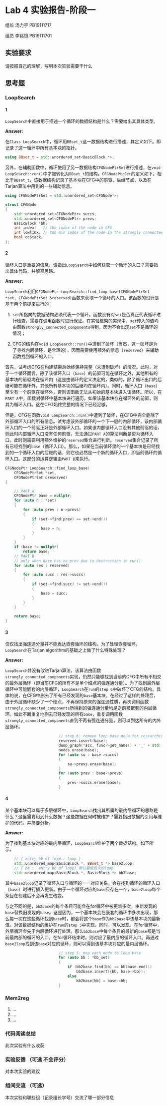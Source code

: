 # Lab 4 实验报告-阶段一

组长 汤力宇 PB19111717

组员 李铭铠 PB19111701

## 实验要求

请按照自己的理解，写明本次实验需要干什么

## 思考题
### LoopSearch

#### 1

`LoopSearch`中直接用于描述一个循环的数据结构是什么？需要给出其具体类型。

**Answer:**

在`Class LoopSearch`中，循环用`BBset_t`这一数据结构进行描述，其定义如下。即记录了这一循环中所有基本块的指针。

```cpp
using BBset_t = std::unordered_set<BasicBlock *>;
```

另外，在辅助函数中，循环使用了另一数据结构`CFGNodePtrSet`进行描述，在`void LoopSearch::run()`中才被转化为`BBset_t`的结构。`CFGNodePtrSet`的定义如下。相比于`BBset_t`，该数据结构记录了基本块在CFG中的前驱、后继节点，以及在Tarjan算法中用到的一些辅助信息。

```cpp
using CFGNodePtrSet = std::unordered_set<CFGNode*>;

struct CFGNode
{
    std::unordered_set<CFGNodePtr> succs;
    std::unordered_set<CFGNodePtr> prevs;
    BasicBlock *bb;
    int index;   // the index of the node in CFG
    int lowlink; // the min index of the node in the strongly connected componets
    bool onStack;
};
```

#### 2

循环入口是重要的信息，请指出`LoopSearch`中如何获取一个循环的入口？需要指出具体代码，并解释思路。

**Answer:**

`LoopSearch`利用`CFGNodePtr LoopSearch::find_loop_base(CFGNodePtrSet *set, CFGNodePtrSet &reserved)`函数来获取一个循环的入口。该函数的设计是基于两个前提来进行的：

1. `set`所指向的数据结构必须代表一个循环。函数没有对`set`是否真正代表循环进行检查，需要在调用函数时进行保证。在实验框架的实现中，`set`传入的值均由函数`strongly_connected_components`得到，因为不会出现`set`不是循环的情况；

2. CFG的结构在`void LoopSearch::run()`中遭到了破坏（当然，这一破坏是为了寻找内层循环，是合理的），因而需要使用额外的信息（`reserved`）来辅助函数找到循环的入口。

首先，试考虑CFG在构建结束后始终保持完整（未遭到破坏）的情况。此时，对于一个循环而言，除了该循环入口（`base`）的前驱可能在循环之外，其他所有的基本块的前驱均在循环内（这是由循环的定义决定的，类似的，除了循环出口的后继可能在循环外，其他所有基本块的后继均在循环内）。同时，循环入口（`base`）至少有一个前驱在循环外，否则该函数无法从初始的基本块进入该循环。所以，在`PART A`中，函数对循环中基本块进行遍历，如果该基本块存在循环外的前驱，则其为循环入口。这在CFG始终完整的情况下已经足够。

但是，CFG在函数`void LoopSearch::run()`中遭到了破坏，在CFG中完全删除了外部循环入口的所有信息。试考虑该外部循环的一个下一层的内部循环，该内部循环入口的一个前驱正好是外部循环入口。如果该内部循环入口没有其他前驱的话，则此时内部循环入口没有任何前驱，无法通过`PART A`的算法判断是否为循环入口。此时则需要利用额外维护的`reserved`集合进行判断。`reserved`集合记录了所有已经找到的`base`（循环入口）。那么，如果在当前循环里的一个基本块是已经找到的一个循环入口的后继的话，则它也必然是一个新的循环入口，即当前循环的循环入口。这部分的运算逻辑由`PART B`来执行。

```cpp
CFGNodePtr LoopSearch::find_loop_base(
    CFGNodePtrSet *set,
    CFGNodePtrSet &reserved)
{

    // PART A
    CFGNodePtr base = nullptr;
    for (auto n : *set)
    {
        for (auto prev : n->prevs)
        {
            if (set->find(prev) == set->end())
            {
                base = n;
            }
        }
    }
    if (base != nullptr)
        return base;
    // PART B
    // only when base has no prev due to destruction in run()
    for (auto res : reserved)
    {
        for (auto succ : res->succs)
        {
            if (set->find(succ) != set->end())
            {
                base = succ;
            }
        }
    }

    return base;
}
```

#### 3

仅仅找出强连通分量并不能表达嵌套循环的结构。为了处理嵌套循环，`LoopSearch`在Tarjan algorithm的基础之上做了什么特殊处理？

**Answer:**

`LoopSearch`并没有改进Tarjan算法，该算法由函数`strongly_connected_components`实现，仍然只能够找到当前的CFG中所有不相交的最外层循环（即当前CFG的所有不是单个结点的强连通分量）。为了找到最外层循环中可能嵌套的内层循环，`LoopSearch`在`run`的`step 6`中破坏了CFG的结构。具体的说，在CFG中删去了所有已经发现的`base`基本块。在经过了这样的处理后，由于外层循环缺少了一个结点，不再保持原来的强连通性质，再次调用函数`strongly_connected_components`所得到的强连通分量均是之前被嵌套的内层循环。如此不断重复地删去已经发现的所有`base`，重复调用函数`strongly_connected_components`直到不再有强连通分量，则可以到达所有的内外层循环。

```cpp
						// step 6: remove loop base node for researching inner loop
                        reserved.insert(base);
                        dump_graph(*scc, func->get_name() + '_' + std::to_string(scc_index));
                        nodes.erase(base);
                        for (auto su : base->succs)
                        {
                            su->prevs.erase(base);
                        }
                        for (auto prev : base->prevs)
                        {
                            prev->succs.erase(base);
                        }
```

#### 4

某个基本块可以属于多层循环中，`LoopSearch`找出其所属的最内层循环的思路是什么？这里需要用到什么数据？这些数据在何时被维护？需要指出数据的引用与维护的代码，并简要分析。

**Answer:**

为了找到基本块对应的最内层循环，`LoopSearch`维护了两个数据结构。如下所示。

```cpp
	// { entry bb of loop : loop }
    std::unordered_map<BasicBlock *, BBset_t *> base2loop;
	// { bb :  entry bb of loop} 默认最低层次的loop
    std::unordered_map<BasicBlock *, BasicBlock *> bb2base;
```

其中`base2loop`记录了循环入口与循环的一一对应关系，会在找到循环的循环入口（`base`）时进行插入更新。由于一个循环对应的`base`只存在一个，`base2loop`每个条目在创建后不会再发生改变。

与之不同的是，`bb2base`的每个条目可能会在for循环中被更新多次，由新发现的`base`替换旧发现的`base`。这是因为，一个基本块会在嵌套的循环中多次出现，那么每一次在这些循环找到`base`时，都会将这个`base`作为`bb2base`中该基本块的最新值。对该数据结构的维护在`run`的`step 5`中实现。同时，可以发现，在for循环中，外层循环会先于内层循环进行处理。那么`bb2base`中每个条目的最新的`base`都是当前最内部的循环的入口。在for循环结束时，则对应了最内层的循环入口。再通过`base2loop`找到该`base`对应的循环，则可以得到该基本块对应的最内层循环。

```cpp
						// step 5: map each node to loop base
                        for (auto bb : *bb_set)
                        {
                            if (bb2base.find(bb) == bb2base.end())
                                bb2base.insert({bb, base->bb});
                            else
                                bb2base[bb] = base->bb;
                        }
```



### Mem2reg
1. ...
2. ...
3. ...

### 代码阅读总结

此次实验有什么收获

### 实验反馈 （可选 不会评分）

对本次实验的建议

### 组间交流 （可选）

本次实验和哪些组（记录组长学号）交流了哪一部分信息
